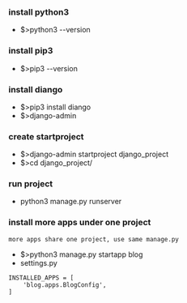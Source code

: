 ### install python3 
- $>python3 --version 
### install pip3 
- $>pip3 --version 
### install diango 
- $>pip3 install diango 
- $>django-admin 
### create startproject
- $>django-admin startproject django_project 
- $>cd django_project/
### run project
- python3 manage.py runserver

### install more apps under one project
```
more apps share one project, use same manage.py
```
- $>python3 manage.py startapp blog
- settings.py
```
INSTALLED_APPS = [
    'blog.apps.BlogConfig',
]
```

